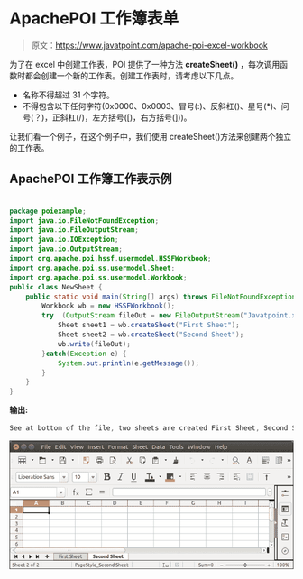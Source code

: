 # ApachePOI 工作簿表单

> 原文：<https://www.javatpoint.com/apache-poi-excel-workbook>

为了在 excel 中创建工作表，POI 提供了一种方法 **createSheet()** ，每次调用函数时都会创建一个新的工作表。创建工作表时，请考虑以下几点。

*   名称不得超过 31 个字符。
*   不得包含以下任何字符(0x0000、0x0003、冒号(:)、反斜杠(\)、星号(*)、问号(？)，正斜杠(/)，左方括号([)，右方括号(]))。

让我们看一个例子，在这个例子中，我们使用 createSheet()方法来创建两个独立的工作表。

## ApachePOI 工作簿工作表示例

```java

package poiexample;
import java.io.FileNotFoundException;
import java.io.FileOutputStream;
import java.io.IOException;
import java.io.OutputStream;
import org.apache.poi.hssf.usermodel.HSSFWorkbook;
import org.apache.poi.ss.usermodel.Sheet;
import org.apache.poi.ss.usermodel.Workbook;
public class NewSheet {
	public static void main(String[] args) throws FileNotFoundException, IOException {
		Workbook wb = new HSSFWorkbook();
	    try  (OutputStream fileOut = new FileOutputStream("Javatpoint.xls")) {
	        Sheet sheet1 = wb.createSheet("First Sheet");
	        Sheet sheet2 = wb.createSheet("Second Sheet");
	        wb.write(fileOut);
	    }catch(Exception e) {
	    	System.out.println(e.getMessage());
	    }
	}
}

```

**输出:**

```java
See at bottom of the file, two sheets are created First Sheet, Second Sheet.

```

![Apache POI Workbook Sheet](img/a28faf5cfd20388da8a71ce956c522c8.png)